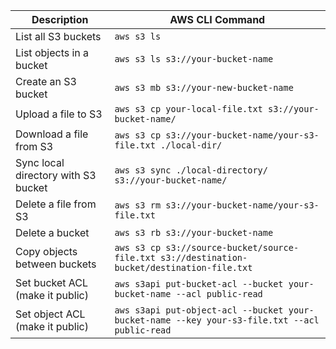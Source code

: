 | Description                         | AWS CLI Command                                                                               |
|-------------------------------------|-----------------------------------------------------------------------------------------------|
| List all S3 buckets                 | `aws s3 ls`                                                                                   |
| List objects in a bucket            | `aws s3 ls s3://your-bucket-name`                                                             |
| Create an S3 bucket                 | `aws s3 mb s3://your-new-bucket-name`                                                         |
| Upload a file to S3                 | `aws s3 cp your-local-file.txt s3://your-bucket-name/`                                        |
| Download a file from S3             | `aws s3 cp s3://your-bucket-name/your-s3-file.txt ./local-dir/`                               |
| Sync local directory with S3 bucket | `aws s3 sync ./local-directory/ s3://your-bucket-name/`                                       |
| Delete a file from S3               | `aws s3 rm s3://your-bucket-name/your-s3-file.txt`                                            |
| Delete a bucket                     | `aws s3 rb s3://your-bucket-name`                                                             |
| Copy objects between buckets        | `aws s3 cp s3://source-bucket/source-file.txt s3://destination-bucket/destination-file.txt`   |
| Set bucket ACL (make it public)     | `aws s3api put-bucket-acl --bucket your-bucket-name --acl public-read`                        |
| Set object ACL (make it public)     | `aws s3api put-object-acl --bucket your-bucket-name --key your-s3-file.txt --acl public-read` |
